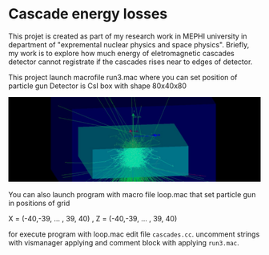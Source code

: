 # Cascade energy losses
This projet is created as part of my research work in MEPHI university in department of "expremental nuclear physics and space physics".
Briefly, my work is to explore how much energy of eletromagnetic cascades detector cannot registrate if the cascades rises near to edges of detector.

This project launch macrofile run3.mac where you can set position of particle gun
Detector is CsI box with shape 80x40x80


![](procces_and_geometry.jpg)


You can also launch program with macro file loop.mac that set particle gun in positions of grid 
            
X = (-40,-39, ... , 39, 40)  ,  Z = (-40,-39, ... , 39, 40)

for execute program with loop.mac edit file `cascades.cc`.  uncomment strings with vismanager applying and comment block with applying `run3.mac`. 
